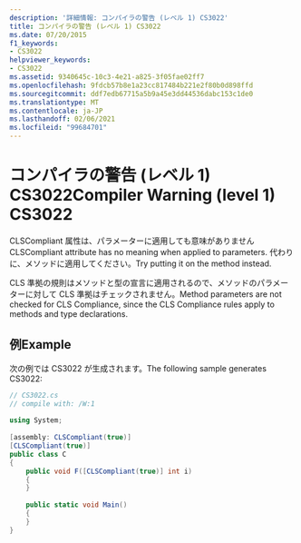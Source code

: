 ```yaml
---
description: '詳細情報: コンパイラの警告 (レベル 1) CS3022'
title: コンパイラの警告 (レベル 1) CS3022
ms.date: 07/20/2015
f1_keywords:
- CS3022
helpviewer_keywords:
- CS3022
ms.assetid: 9340645c-10c3-4e21-a825-3f05fae02ff7
ms.openlocfilehash: 9fdcb57b8e1a23cc817484b221e2f80b0d898ffd
ms.sourcegitcommit: ddf7edb67715a5b9a45e3dd44536dabc153c1de0
ms.translationtype: MT
ms.contentlocale: ja-JP
ms.lasthandoff: 02/06/2021
ms.locfileid: "99684701"
---
```

# <a name="compiler-warning-level-1-cs3022"></a><span data-ttu-id="84404-103">コンパイラの警告 (レベル 1) CS3022</span><span class="sxs-lookup"><span data-stu-id="84404-103">Compiler Warning (level 1) CS3022</span></span>

<span data-ttu-id="84404-104">CLSCompliant 属性は、パラメーターに適用しても意味がありません</span><span class="sxs-lookup"><span data-stu-id="84404-104">CLSCompliant attribute has no meaning when applied to parameters.</span></span> <span data-ttu-id="84404-105">代わりに、メソッドに適用してください。</span><span class="sxs-lookup"><span data-stu-id="84404-105">Try putting it on the method instead.</span></span>  
  
 <span data-ttu-id="84404-106">CLS 準拠の規則はメソッドと型の宣言に適用されるので、メソッドのパラメーターに対して CLS 準拠はチェックされません。</span><span class="sxs-lookup"><span data-stu-id="84404-106">Method parameters are not checked for CLS Compliance, since the CLS Compliance rules apply to methods and type declarations.</span></span>  
  
## <a name="example"></a><span data-ttu-id="84404-107">例</span><span class="sxs-lookup"><span data-stu-id="84404-107">Example</span></span>  

 <span data-ttu-id="84404-108">次の例では CS3022 が生成されます。</span><span class="sxs-lookup"><span data-stu-id="84404-108">The following sample generates CS3022:</span></span>  
  
```csharp  
// CS3022.cs  
// compile with: /W:1  
  
using System;  
  
[assembly: CLSCompliant(true)]  
[CLSCompliant(true)]  
public class C  
{  
    public void F([CLSCompliant(true)] int i)  
    {  
    }  
  
    public static void Main()  
    {  
    }  
}  
```

